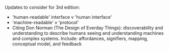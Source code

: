 Updates to consider for 3rd edition:

- 'human-readable' interface v 'human interface'
- 'machine-readable' v 'protocol'
- Citing Don Norman (The Design of Everday Things): discoverability and understanding to describe humans seeing and understanding machines and complex systems. Include: affordances, signifiers, mapping, conceptual model, and feedback